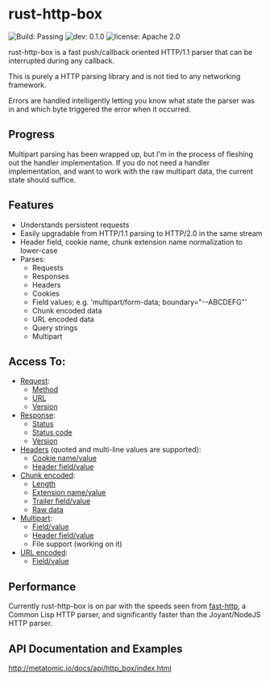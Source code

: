 # rust-http-box

![Build: Passing](https://img.shields.io/badge/build-passing-brightgreen.svg)
![dev: 0.1.0](https://img.shields.io/badge/dev-0.1.0-ff69b4.svg)
![license: Apache 2.0](https://img.shields.io/badge/license-Apache%202.0-blue.svg)

rust-http-box is a fast push/callback oriented HTTP/1.1 parser that can be interrupted during any
callback.

This is purely a HTTP parsing library and is not tied to any networking framework.

Errors are handled intelligently letting you know what state the parser was in and which byte
triggered the error when it occurred.

## Progress

Multipart parsing has been wrapped up, but I'm in the process of fleshing out the handler implementation.
If you do not need a handler implementation, and want to work with the raw multipart data, the current state
should suffice.

## Features

- Understands persistent requests
- Easily upgradable from HTTP/1.1 parsing to HTTP/2.0 in the same stream
- Header field, cookie name, chunk extension name normalization to lower-case
- Parses:
  - Requests
  - Responses
  - Headers
  - Cookies
  - Field values; e.g. 'multipart/form-data; boundary="--ABCDEFG"'
  - Chunk encoded data
  - URL encoded data
  - Query strings
  - Multipart

## Access To:

- [Request](http://www.metatomic.io/docs/api/http_box/handler/struct.HeadersHandler.html#request-example):
  - [Method](http://www.metatomic.io/docs/api/http_box/handler/struct.HeadersHandler.html#method.method)
  - [URL](http://www.metatomic.io/docs/api/http_box/handler/struct.HeadersHandler.html#method.url)
  - [Version](http://www.metatomic.io/docs/api/http_box/handler/struct.HeadersHandler.html#method.version_major)
- [Response](http://www.metatomic.io/docs/api/http_box/handler/struct.HeadersHandler.html#response-example):
  - [Status](http://www.metatomic.io/docs/api/http_box/handler/struct.HeadersHandler.html#method.status)
  - [Status code](http://www.metatomic.io/docs/api/http_box/handler/struct.HeadersHandler.html#method.status_code)
  - [Version](http://www.metatomic.io/docs/api/http_box/handler/struct.HeadersHandler.html#method.version_major)
- [Headers](http://www.metatomic.io/docs/api/http_box/handler/struct.HeadersHandler.html) (quoted and multi-line values are supported):
  - [Cookie name/value](http://www.metatomic.io/docs/api/http_box/handler/struct.HeadersHandler.html#method.cookies)
  - [Header field/value](http://www.metatomic.io/docs/api/http_box/handler/struct.HeadersHandler.html#method.headers)
- [Chunk encoded](http://www.metatomic.io/docs/api/http_box/handler/struct.ChunkedHandler.html):
  - [Length](http://www.metatomic.io/docs/api/http_box/handler/struct.ChunkedHandler.html#method.len)
  - [Extension name/value](http://www.metatomic.io/docs/api/http_box/handler/struct.ChunkedHandler.html#method.extensions)
  - [Trailer field/value](http://www.metatomic.io/docs/api/http_box/handler/struct.ChunkedHandler.html#method.trailers)
  - [Raw data](http://www.metatomic.io/docs/api/http_box/handler/struct.ChunkedHandler.html#example)
- [Multipart](http://www.metatomic.io/docs/api/http_box/handler/struct.MultipartHandler.html):
  - [Field/value](http://www.metatomic.io/docs/api/http_box/handler/struct.MultipartHandler.html#method.fields)
  - [Header field/value](http://www.metatomic.io/docs/api/http_box/handler/struct.MultipartHandler.html#method.headers)
  - File support (working on it)
- [URL encoded](http://www.metatomic.io/docs/api/http_box/handler/struct.UrlEncodedHandler.html):
  - [Field/value](http://www.metatomic.io/docs/api/http_box/handler/struct.UrlEncodedHandler.html#method.fields)

## Performance

Currently rust-http-box is on par with the speeds seen from [fast-http](https://github.com/fukamachi/fast-http),
a Common Lisp HTTP parser, and significantly faster than the Joyant/NodeJS HTTP parser.

## API Documentation and Examples

http://metatomic.io/docs/api/http_box/index.html

